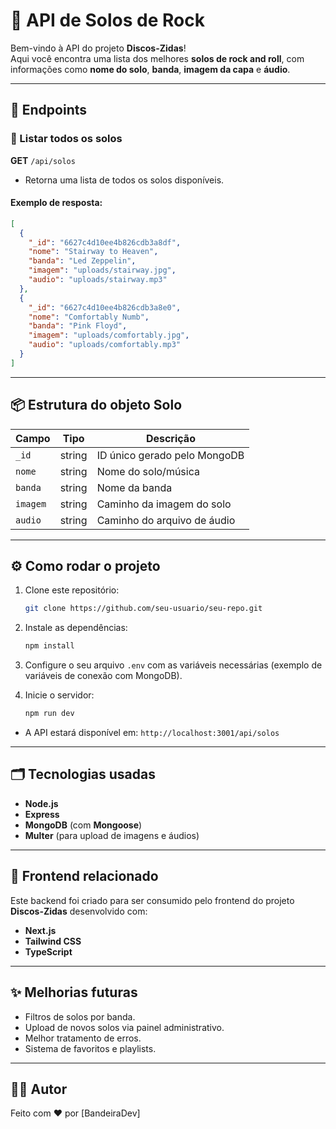 
# 🎸 API de Solos de Rock 

Bem-vindo à API do projeto **Discos-Zidas**!  
Aqui você encontra uma lista dos melhores **solos de rock and roll**, com informações como **nome do solo**, **banda**, **imagem da capa** e **áudio**.

---

## 🚀 Endpoints

### 🔹 Listar todos os solos

**GET** `/api/solos`

- Retorna uma lista de todos os solos disponíveis.

#### Exemplo de resposta:

```json
[
  {
    "_id": "6627c4d10ee4b826cdb3a8df",
    "nome": "Stairway to Heaven",
    "banda": "Led Zeppelin",
    "imagem": "uploads/stairway.jpg",
    "audio": "uploads/stairway.mp3"
  },
  {
    "_id": "6627c4d10ee4b826cdb3a8e0",
    "nome": "Comfortably Numb",
    "banda": "Pink Floyd",
    "imagem": "uploads/comfortably.jpg",
    "audio": "uploads/comfortably.mp3"
  }
]
```

---

## 📦 Estrutura do objeto Solo

| Campo    | Tipo   | Descrição                      |
| -------- | ------ | ------------------------------- |
| `_id`    | string | ID único gerado pelo MongoDB     |
| `nome`   | string | Nome do solo/música              |
| `banda`  | string | Nome da banda                   |
| `imagem` | string | Caminho da imagem do solo        |
| `audio`  | string | Caminho do arquivo de áudio      |

---

## ⚙️ Como rodar o projeto

1. Clone este repositório:
   ```bash
   git clone https://github.com/seu-usuario/seu-repo.git
   ```

2. Instale as dependências:
   ```bash
   npm install
   ```

3. Configure o seu arquivo `.env` com as variáveis necessárias (exemplo de variáveis de conexão com MongoDB).

4. Inicie o servidor:
   ```bash
   npm run dev
   ```

- A API estará disponível em: `http://localhost:3001/api/solos`

---

## 🗂️ Tecnologias usadas

- **Node.js**  
- **Express**  
- **MongoDB** (com **Mongoose**)  
- **Multer** (para upload de imagens e áudios)

---

## 🎨 Frontend relacionado

Este backend foi criado para ser consumido pelo frontend do projeto **Discos-Zidas** desenvolvido com:

- **Next.js**
- **Tailwind CSS**
- **TypeScript**

---

## ✨ Melhorias futuras

- Filtros de solos por banda.
- Upload de novos solos via painel administrativo.
- Melhor tratamento de erros.
- Sistema de favoritos e playlists.

---

## 🧑‍💻 Autor
Feito com ❤️ por [BandeiraDev]  
